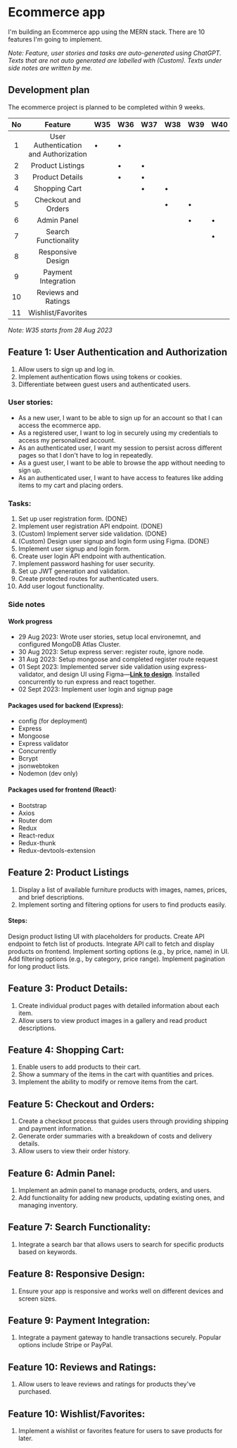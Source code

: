 # Ecommerce app

I'm building an Ecommerce app using the MERN stack. There are 10 features I'm going to implement.

_Note: Feature, user stories and tasks are auto-generated using ChatGPT. Texts that are not auto generated are labelled with (Custom). Texts under side notes are written by me._

## Development plan

The ecommerce project is planned to be completed within 9 weeks.

| No |                 Feature                 | W35 | W36 | W37 | W38 | W39 | W40 | W41 | W42 | W43 |
|:--:|:---------------------------------------:|-----|-----|-----|-----|-----|-----|-----|-----|-----|
|  1 | User   Authentication and Authorization |  •  |  •  |     |     |     |     |     |     |     |
|  2 | Product   Listings                      |     |  •  |  •  |     |     |     |     |     |     |
|  3 | Product   Details                       |     |  •  |  •  |     |     |     |     |     |     |
|  4 | Shopping   Cart                         |     |     |  •  |  •  |     |     |     |     |     |
|  5 | Checkout   and Orders                   |     |     |     |  •  |  •  |     |     |     |     |
|  6 | Admin   Panel                           |     |     |     |     |  •  |  •  |     |     |     |
|  7 | Search   Functionality                  |     |     |     |     |     |  •  |  •  |     |     |
|  8 | Responsive   Design                     |     |     |     |     |     |     |  •  |     |     |
|  9 | Payment   Integration                   |     |     |     |     |     |     |  •  |     |     |
| 10 | Reviews   and Ratings                   |     |     |     |     |     |     |     |  •  |  •  |
| 11 | Wishlist/Favorites                      |     |     |     |     |     |     |     |  •  |  •  |

_Note: W35 starts from 28 Aug 2023_

## Feature 1: User Authentication and Authorization
1. Allow users to sign up and log in.
1. Implement authentication flows using tokens or cookies.
1. Differentiate between guest users and authenticated users.

### User stories:
- As a new user, I want to be able to sign up for an account so that I can access the ecommerce app.
- As a registered user, I want to log in securely using my credentials to access my personalized account.
- As an authenticated user, I want my session to persist across different pages so that I don't have to log in repeatedly.
- As a guest user, I want to be able to browse the app without needing to sign up.
- As an authenticated user, I want to have access to features like adding items to my cart and placing orders.

### Tasks:
1. Set up user registration form. (DONE)
1. Implement user registration API endpoint. (DONE)
1. (Custom) Implement server side validation. (DONE)
1. (Custom) Design user signup and login form using Figma. (DONE)
1. Implement user signup and login form.
1. Create user login API endpoint with authentication.
1. Implement password hashing for user security.
1. Set up JWT generation and validation.
1. Create protected routes for authenticated users.
1. Add user logout functionality.

### Side notes

#### Work progress
- 29 Aug 2023: Wrote user stories, setup local environemnt, and configured MongoDB Atlas Cluster. 
- 30 Aug 2023: Setup express server: register route, ignore node.
- 31 Aug 2023: Setup mongoose and completed register route request
- 01 Sept 2023: Implemented server side validation using express-validator, and design UI using Figma—[**Link to design**](https://www.figma.com/file/SeMCwhaQm3TieAG5Eo7COL/Ecommerce?type=design&node-id=0%3A1&mode=design&t=VHVPkV9jfHeoMaRj-1). Installed concurrently to run express and react together.
- 02 Sept 2023: Implement user login and signup page

#### Packages used for backend (Express):
- config (for deployment)
- Express
- Mongoose
- Express validator
- Concurrently
- Bcrypt
- jsonwebtoken
- Nodemon (dev only)

#### Packages used for frontend (React):
- Bootstrap
- Axios
- Router dom
- Redux
- React-redux
- Redux-thunk
- Redux-devtools-extension

## Feature 2: Product Listings
1. Display a list of available furniture products with images, names, prices, and brief descriptions.
1. Implement sorting and filtering options for users to find products easily.

#### Steps:
Design product listing UI with placeholders for products.
Create API endpoint to fetch list of products.
Integrate API call to fetch and display products on frontend.
Implement sorting options (e.g., by price, name) in UI.
Add filtering options (e.g., by category, price range).
Implement pagination for long product lists.

## Feature 3: Product Details:

1. Create individual product pages with detailed information about each item.
1. Allow users to view product images in a gallery and read product descriptions.

## Feature 4: Shopping Cart:

1. Enable users to add products to their cart.
1. Show a summary of the items in the cart with quantities and prices.
1. Implement the ability to modify or remove items from the cart.

## Feature 5: Checkout and Orders:

1. Create a checkout process that guides users through providing shipping and payment information.
1. Generate order summaries with a breakdown of costs and delivery details.
1. Allow users to view their order history.

## Feature 6: Admin Panel:

1. Implement an admin panel to manage products, orders, and users.
1. Add functionality for adding new products, updating existing ones, and managing inventory.

## Feature 7: Search Functionality:

1. Integrate a search bar that allows users to search for specific products based on keywords.

## Feature 8: Responsive Design:

1. Ensure your app is responsive and works well on different devices and screen sizes.

## Feature 9: Payment Integration:

1. Integrate a payment gateway to handle transactions securely. Popular options include Stripe or PayPal.

## Feature 10: Reviews and Ratings:

1. Allow users to leave reviews and ratings for products they've purchased.

## Feature 10: Wishlist/Favorites:

1. Implement a wishlist or favorites feature for users to save products for later.